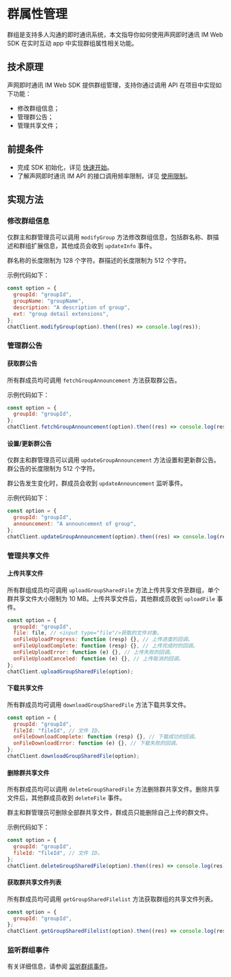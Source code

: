# 群属性管理

<Toc />

群组是支持多人沟通的即时通讯系统，本文指导你如何使用声网即时通讯 IM Web SDK 在实时互动 app 中实现群组属性相关功能。

## 技术原理

声网即时通讯 IM Web SDK 提供群组管理，支持你通过调用 API 在项目中实现如下功能：

- 修改群组信息；
- 管理群公告；
- 管理共享文件；

## 前提条件

- 完成 SDK 初始化，详见 [快速开始](quickstart.html)。
- 了解声网即时通讯 IM API 的接口调用频率限制，详见 [使用限制](/product/limitation.html)。

## 实现方法

### 修改群组信息

仅群主和群管理员可以调用 `modifyGroup` 方法修改群组信息，包括群名称、群描述和群组扩展信息，其他成员会收到 `updateInfo` 事件。

群名称的长度限制为 128 个字符。群描述的长度限制为 512 个字符。

示例代码如下：

```javascript
const option = {
  groupId: "groupId",
  groupName: "groupName",
  description: "A description of group",
  ext: "group detail extensions",
};
chatClient.modifyGroup(option).then((res) => console.log(res));
```

### 管理群公告

#### 获取群公告

所有群成员均可调用 `fetchGroupAnnouncement` 方法获取群公告。

示例代码如下：

```javascript
const option = {
  groupId: "groupId",
};
chatClient.fetchGroupAnnouncement(option).then((res) => console.log(res));
```

#### 设置/更新群公告

仅群主和群管理员可以调用 `updateGroupAnnouncement` 方法设置和更新群公告。群公告的长度限制为 512 个字符。

群公告发生变化时，群成员会收到 `updateAnnouncement` 监听事件。

示例代码如下：

```javascript
const option = {
  groupId: "groupId",
  announcement: "A announcement of group",
};
chatClient.updateGroupAnnouncement(option).then((res) => console.log(res));
```

### 管理共享文件

#### 上传共享文件

所有群组成员均可调用 `uploadGroupSharedFile` 方法上传共享文件至群组，单个群共享文件大小限制为 10 MB。上传共享文件后，其他群成员收到 `uploadFile` 事件。

```javascript
const option = {
  groupId: "groupId",
  file: file, // <input type="file"/>获取的文件对象。
  onFileUploadProgress: function (resp) {}, // 上传进度的回调。
  onFileUploadComplete: function (resp) {}, // 上传完成时的回调。
  onFileUploadError: function (e) {}, // 上传失败的回调。
  onFileUploadCanceled: function (e) {}, // 上传取消的回调。
};
chatClient.uploadGroupSharedFile(option);
```

#### 下载共享文件

所有群成员均可调用 `downloadGroupSharedFile` 方法下载共享文件。

```javascript
const option = {
  groupId: "groupId",
  fileId: "fileId", // 文件 ID。
  onFileDownloadComplete: function (resp) {}, // 下载成功的回调。
  onFileDownloadError: function (e) {}, // 下载失败的回调。
};
chatClient.downloadGroupSharedFile(option);
```

#### 删除群共享文件

所有群成员均可以调用 `deleteGroupSharedFile` 方法删除群共享文件。删除共享文件后，其他群成员收到 `deleteFile` 事件。

群主和群管理员可删除全部群共享文件，群成员只能删除自己上传的群文件。

示例代码如下：

```javascript
const option = {
  groupId: "groupId",
  fileId: "fileId", // 文件 ID。
};
chatClient.deleteGroupSharedFile(option).then((res) => console.log(res));
```

#### 获取群共享文件列表

所有群成员均可调用 `getGroupSharedFilelist` 方法获取群组的共享文件列表。

```javascript
const option = {
  groupId: "groupId",
};
chatClient.getGroupSharedFilelist(option).then((res) => console.log(res));
```

### 监听群组事件

有关详细信息，请参阅 [监听群组事件](group_manage.html#监听群组事件)。
